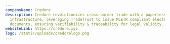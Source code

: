 ```yaml
---
companyName: Credore
description: Credore revolutionizes cross-border trade with a paperless IT
  infrastructure, leveraging TradeTrust to issue MLETR compliant electronic
  documents, ensuring verifiability & traceability for legal validity.
websiteLink: https://credore.xyz
logo: /static/uploads/credorelogo.png
---
```

